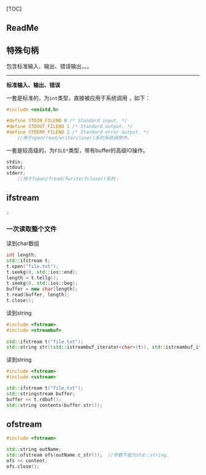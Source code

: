[TOC]


## ReadMe



## 特殊句柄

包含标准输入、输出、错误输出，。。



--------

**标准输入、输出、错误**

一套是标准的，为`int`类型，直接被应用于系统调用 ，如下：

```cpp
#include <unistd.h>

#define STDIN_FILENO 0 /* Standard input. */
#define STDOUT_FILENO 1 /* Standard output. */
#define STDERR_FILENO 2 /* Standard error output. */
	//用于open/read/write/close()系列系统调用中。
```



一套是较高级的，为`FILE*`类型，带有buffer的高级IO操作。

```cpp
stdin;
stdout;
stderr;
	//用于fopen/fread/fwrite/fclose()系列；
```







## ifstream
```cpp
;
```

### 一次读取整个文件
读到char数组
```cpp
int length;
std::ifstream t;
t.open("file.txt");
t.seekg(0, std::ios::end);
length = t.tellg();
t.seekg(0, std::ios::beg);
buffer = new char[length];
t.read(buffer, length);
t.close();
```

读到string
```cpp
#include <fstream>  
#include <streambuf>  
  
std::ifstream t("file.txt");  
std::string str((std::istreambuf_iterator<char>(t)), std::istreambuf_iterator<char>()); 
```

读到string
```cpp
#include <fstream>  
#include <sstream>  

std::ifstream t("file.txt");  
std::stringstream buffer;  
buffer << t.rdbuf();  
std::string contents(buffer.str());
```

## ofstream
```cpp
#include <fstream>

std::string outName;
std::ofstream ofs(outName.c_str());  //参数不能为std::string.
ofs << content;
ofs.close();
```

